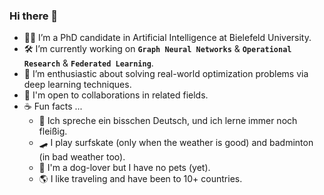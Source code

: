 ### Hi there 👋

- 👩‍🎓 I’m a PhD candidate in Artificial Intelligence at Bielefeld University.
- 🛠 I’m currently working on **`Graph Neural Networks`** & **`Operational Research`** & **`Federated Learning`**.
- 🤩 I’m enthusiastic about solving real-world optimization problems via deep learning techniques.
- 🤝 I'm open to collaborations in related fields.
- ☕ Fun facts ...
  - 💬 Ich spreche ein bisschen Deutsch, und ich lerne immer noch fleißig.
  - 🛹 I play surfskate (only when the weather is good) and badminton (in bad weather too).
  - 🐶 I'm a dog-lover but I have no pets (yet).
  - 🌎 I like traveling and have been to 10+ countries.

<!--
**Shiqing-Liu/Shiqing-Liu** is a ✨ _special_ ✨ repository because its `README.md` (this file) appears on your GitHub profile.

Here are some ideas to get you started:

- 🔭 I’m currently working on ...
- 🌱 I’m currently learning ...
- 👯 I’m looking to collaborate on ...
- 🤔 I’m looking for help with ...
- 💬 Ask me about ...
- 📫 How to reach me: ...
- 😄 Pronouns: ...
- ⚡ Fun fact: ...
-->
